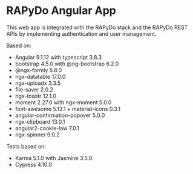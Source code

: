 # RAPyDo Angular App

This web app is integrated with the RAPyDo stack and the RAPyDo REST APIs by implementing authentication and user management.

Based on:

- Angular 9.1.12 with typescript 3.8.3
- bootstrap 4.5.0 with @ng-bootstrap 6.2.0
- @ngx-formly 5.8.0
- ngx-datatable 17.0.0
- ngx-uploadx 3.3.5
- file-saver 2.0.2
- ngx-toastr 12.1.0
- moment 2.27.0 with ngx-moment 5.0.0
- font-awesome 5.13.1 + material-icons 0.3.1
- angular-confirmation-popover 5.0.0
- ngx-clipboard 13.0.1
- angular2-cookie-law 7.0.1
- ngx-spinner 9.0.2

Tests based on:

- Karma 5.1.0 with Jasmine 3.5.0
- Cypress 4.10.0
